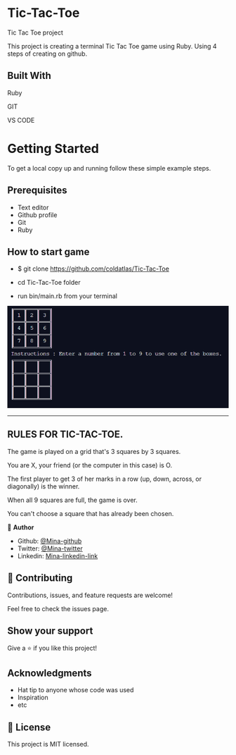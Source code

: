 # Tic-Tac-Toe

Tic Tac Toe project

This project is creating a terminal Tic Tac Toe game using Ruby. Using 4 steps of creating on github.

## Built With

 Ruby

 GIT

 VS CODE


<h1>Getting Started</h1>

To get a local copy up and running follow these simple example steps.

## Prerequisites

- Text editor
- Github profile
- Git
- Ruby

## How to start game

- $ git clone https://github.com/coldatlas/Tic-Tac-Toe

- cd Tic-Tac-Toe folder

- run bin/main.rb from your terminal

![screenshot](Capture.PNG)

_________________________________________

## RULES FOR TIC-TAC-TOE.

The game is played on a grid that's 3 squares by 3 squares.

You are X, your friend (or the computer in this case) is O.

The first player to get 3 of her marks in a row (up, down, across, or diagonally) is the winner.

When all 9 squares are full, the game is over.

You can't choose a square that has already been chosen.

👤 **Author**

- Github: [@Mina-github ](https://github.com/coldatlas)
- Twitter: [@Mina-twitter](https://twitter.com/coldyatlas)
- Linkedin: [Mina-linkedin-link](https://www.linkedin.com/in/coldyatlas/)

## 🤝 Contributing

Contributions, issues, and feature requests are welcome!

Feel free to check the issues page.

## Show your support

Give a ⭐️ if you like this project!

## Acknowledgments

- Hat tip to anyone whose code was used
- Inspiration
- etc

## 📝 License

This project is MIT licensed.